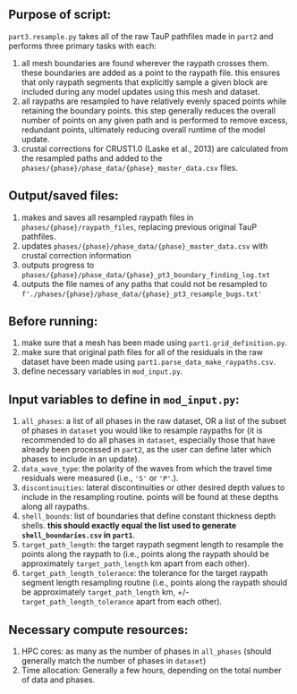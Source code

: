 ## Purpose of script:
`part3.resample.py` takes all of the raw TauP pathfiles made in `part2` and performs three primary tasks with each:
1. all mesh boundaries are found wherever the raypath crosses them. these boundaries are added as a point to the raypath file. this ensures that only raypath segments that explicitly sample a given block are included during any model updates using this mesh and dataset.
2. all raypaths are resampled to have relatively evenly spaced points while retaining the boundary points. this step generally reduces the overall number of points on any given path and is performed to remove excess, redundant points, ultimately reducing overall runtime of the model update.
3. crustal corrections for CRUST1.0 (Laske et al., 2013) are calculated from the resampled paths and added to the `phases/{phase}/phase_data/{phase}_master_data.csv` files.


## Output/saved files:
1. makes and saves all resampled raypath files in `phases/{phase}/raypath_files`, replacing previous original TauP pathfiles.
2. updates `phases/{phase}/phase_data/{phase}_master_data.csv` with crustal correction information
3. outputs progress to `phases/{phase}/phase_data/{phase}_pt3_boundary_finding_log.txt`
4. outputs the file names of any paths that could not be resampled to `f'./phases/{phase}/phase_data/{phase}_pt3_resample_bugs.txt'`


## Before running:
1. make sure that a mesh has been made using `part1.grid_definition.py`.
2. make sure that original path files for all of the residuals in the raw dataset have been made using `part1.parse_data_make_raypaths.csv`.
3. define necessary variables in `mod_input.py`.


## Input variables to define in `mod_input.py`: 
1. `all_phases`: a list of all phases in the raw dataset, OR a list of the subset of phases in `dataset` you would like to resample raypaths for (it is recommended to do all phases in `dataset`, especially those that have already been processed in `part2`, as the user can define later which phases to include in an update).
2. `data_wave_type`: the polarity of the waves from which the travel time residuals were measured (i.e., `'S'` or `'P'`.).
3. `discontinuities`: lateral discontinuities or other desired depth values to include in the resampling routine. points will be found at these depths along all raypaths.
4. `shell_bounds`: list of boundaries that define constant thickness depth shells. **this should exactly equal the list used to generate `shell_boundaries.csv` in `part1`**.
5. `target_path_length`: the target raypath segment length to resample the points along the raypath to (i.e., points along the raypath should be approximately `target_path_length` km apart from each other).
8. `target_path_length_tolerance`: the tolerance for the target raypath segment length resampling routine (i.e., points along the raypath should be approximately `target_path_length` km, +/- `target_path_length_tolerance` apart from each other).


## Necessary compute resources:
1. HPC cores: as many as the number of phases in `all_phases` (should generally match the number of phases in `dataset`)
2. Time allocation: Generally a few hours, depending on the total number of data and phases.